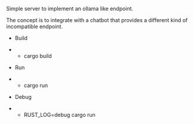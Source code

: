 Simple server to implement an ollama like endpoint.  

The concept is to integrate with a chatbot that provides a different kind of incompatible endpoint.

- Build
- - cargo build

- Run
- - cargo run 
  
- Debug
- - RUST_LOG=debug cargo run 